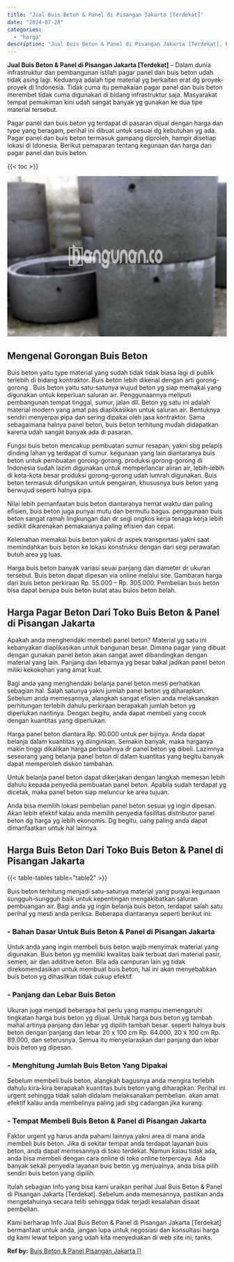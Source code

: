 ```yaml
---
title: "Jual Buis Beton & Panel di Pisangan Jakarta [Terdekat]"
date: "2024-07-28"
categories: 
  - "harga"
description: "Jual Buis Beton & Panel di Pisangan Jakarta [Terdekat]. Kami berharap Info Jual Buis Beton & Panel di Pisangan Jakarta [Terdekat] bermanfaat untuk anda, ja..."
---
```


**Jual Buis Beton & Panel di Pisangan Jakarta \[Terdekat\]** – Dalam dunia infrastruktur dan pembangunan istilah pagar panel dan buis beton udah tidak asing lagi. Keduanya adalah tipe material yg berkaitan erat dg proyek-proyek di Indonesia. Tidak cuma itu pemakaian pagar panel dan buis beton merembet tidak cuma digunakan di bidang infrastruktur saja. Masyarakat tempat pemukiman kini udah sangat banyak yg gunakan ke dua tipe material tersebut.

Pagar panel dan buis beton yg terdapat di pasaran dijual dengan harga dan type yang beragam, perihal ini dibuat untuk sesuai dg kebutuhan yg ada. Pagar panel dan buis beton termasuk gampang diproleh, hampir disetiap lokasi di Idonesia. Berikut pemaparan tentang kegunaan dan harga dari pagar panel dan buis beton.

{{< toc >}}

![Jual Buis Beton & Panel di Pisangan Jakarta [Terdekat]](/images/jual-panel-buis-beton-murah-42.png)

## Mengenal Gorongan Buis Beton

Buis beton yaitu type material yang sudah tidak tidak biasa lagi di publik terlebih di bidang kontraktor. Buis beton lebih dikenal dengan arti gorong-gorong . Buis beton yaitu satu-satunya wujud beton yg siap memakai yang digunakan untuk keperluan saluran air. Penggunaannya meliputi pembangunan tempat tinggal, sumur, jalan dll. Beton yg satu ini adalah material modern yang amat pas diaplikasikan untuk saluran air. Bentuknya sendiri menyerpai pipa dan sering dipakai oleh jasa kontraktor. Sama sebagaimana halnya panel beton, buis beton terhitung mudah didapatkan karena udah sangat banyak ada di pasaran.

Fungsi buis beton mencakup pembuatan sumur resapan, yakni sbg pelapis dinding lahan yg terdapat di sumur. kegunaan yang lain diantaranya buis beton untuk pembuatan gorong-gorong. produksi gorong-gorong di Indonesia sudah lazim digunakan untuk memperlancar aliran air, lebih-lebih di kota-kota besar produksi gorong-gorong udah lumrah digunakan. Buis beton termasuk difungsikan untuk pengairan, khususnya buis beton yang berwujud seperti halnya pipa.

Nilai lebih pemanfaatan buis beton diantaranya hemat waktu dan paling efisien, buis beton juga punyai mutu dan bermutu bagus. penggunaan buis beton sangat ramah lingkungan dan dr segi ongkos kerja tenaga kerja lebih sedikit dikarenakan pemakaianya paling efisien dan cepat.

Kelemahan memakai buis beton yakni dr aspek transportasi yakni saat memindahkan buis beton ke lokasi konstruksi dengan dari segi perawatan butuh area yg luas.

Harga buis beton banyak variasi seuai panjang dan diameter dr ukuran tersebut. Buis beton dapat dipesan via online melalui site. Gambaran harga dari buis beton perkiraan Rp. 55.000 – Rp. 305.000. Pembelian buis beton bisa dapat berupa buis beton bulat atau buios beton belah.

## Harga Pagar Beton Dari Toko Buis Beton & Panel di Pisangan Jakarta

Apakah anda menghendaki membeli panel beton? Material yg satu ini kebanyakan diaplikasikan untuk bangunan besar. Dimana pagar yang dibuat dengan gunakan panel beton akan sangat awet dibandingkan dengan material yang lain. Panjang dan lebarnya yg besar bakal jadikan panel beton miliki kekokohan yang amat kuat.

Bagi anda yang menghendaki belanja panel beton mesti perhatikan sebagian hal. Salah satunya yakni jumlah panel beton yg diharapkan. Sebelum anda memesannya, alangkah sangat efisien anda melaksanakan perhitungan terlebih dahulu perkiraan berapakah jumlah beton yg diperlukan nantinya. Dengan begitu, anda dapat membeli yang cocok dengan kuantitas yang diperlukan.

Harga panel beton diantara Rp. 90.000 untuk per bijinya. Anda dapat belanja dalam kuantitas yg diinginkan. Semakin banyak, maka harganya makin tinggi dikalikan harga perbuahnya dr panel beton yg dibeli. Lazimnya seseorang yang belanja panel beton di dalam kuantitas yang begitu banyak dapat memperoleh diskon tambahan.

Untuk belanja panel beton dapat dikerjakan dengan langkah memesan lebih dahulu kepada penyedia pembuatan panel beton. Apabila sudah terdapat yg dicetak, maka panel beton siap meluncur ke area tujuan.

Anda bisa memilih lokasi pembelian panel beton sesuai yg ingin dipesan. Akan lebih efektif kalau anda memilih penyedia fasilitas distributor panel beton dg harga yg lebih ekonomis. Dg begitu, uang paling anda dapat dimanfaatkan untuk hal lainnya.

## Harga Buis Beton Dari Toko Buis Beton & Panel di Pisangan Jakarta

{{< table-tables table="table2" >}}

Buis beton terhitung menjadi satu-satunya material yang punyai kegunaan sungguh-sungguh baik untuk kepentingan mengakibatkan saluran pembuangan air. Bagi anda yg ingin belanja buis beton, terdapat salah satu perihal yg mesti anda periksa. Beberapa diantaranya seperti berikut ini:

### \- Bahan Dasar Untuk Buis Beton & Panel di Pisangan Jakarta

Untuk anda yang ingin membeli buis beton wajib menyimak material yang digunakan. Buis beton yg memiliki kwalitas baik terbuat dari material pasir, semen, air dan additive beton. Bila ada campuran lain yg tidak direkomendasikan untuk membuat buis beton, hal ini akan menyebabkan buis beton yg dihasilkan tidak cukup efektif.

### \- Panjang dan Lebar Buis Beton

Ukuran juga menjadi beberapa hal perlu yang mampu memengaruhi tingkatan harga buis beton yg dijual. Untuk harga buis beton yg tambah mahal artinya panjang dan lebar yg dipilih tambah besar. seperti halnya buis beton dengan panjang dan lebar 20 x 100 cm Rp. 64.000, 20 x 100 cm Rp. 89.000, dan seterusnya. Semua itu menyelaraskan dari panjang dan lebar buis beton yg dipesan.

### \- Menghitung Jumlah Buis Beton Yang Dipakai

Sebelum membeli buis beton, alangkah bagusnya anda mengira terlebih dahulu kira-kira berapakah kuantitas buis beton yang diharapkan. Perihal ini urgent sehingga tidak salah didalam melaksanakan pembelian. akan amat efektif kalau anda membelinya paling jadi sbg cadangan jika kurang.

### \- Tempat Membeli Buis Beton & Panel di Pisangan Jakarta

Faktor urgent yg harus anda pahami lainnya yakni area di mana anda membeli buis beton. Jika di sekitar tempat anda terdapat layanan buis beton, anda dapat memesannya di toko terdekat. Namun kalau tidak ada, anda bisa membeli dengan cara online di toko online terpercaya. Ada banyak sekali penyedia layanan buis beton yg menjualnya, anda bisa pilih sendiri buis beton yang dipilih.

Itulah sebagian Info yang bisa kami uraikan perihal Jual Buis Beton & Panel di Pisangan Jakarta \[Terdekat\]. Sebelum anda memesannya, pastikan anda mengetahuinya secara teliti sehingga tidak terjadi kesalahan disaat pembelian.

Kami berharap Info Jual Buis Beton & Panel di Pisangan Jakarta \[Terdekat\] bermanfaat untuk anda, jangan lupa untuk negosiasi dan konsultasi harga dg kami lewat telpon yang udah kita menyediakan di web site ini, tanks.

**Ref by:** [Buis Beton & Panel Pisangan Jakarta []](https://id.wikipedia.org/wiki/Buis)
